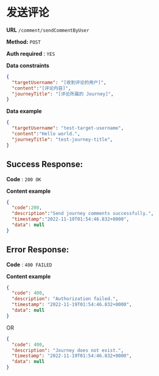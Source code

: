 # 发送评论

**URL** `/comment/sendCommentByUser`

**Method:** `POST`

**Auth required** : `YES`

**Data constraints**

  ```json
  {
    "targetUsername": "[收到评论的用户]",
    "content":"[评论内容]",
    "journeyTitle": "[评论所属的 Journey]",
  }
  ```

**Data example**

  ```json
  {
    "targetUsername": "test-target-username",
    "content":"Hello world.",
    "journeyTitle": "test-journey-title",
  }
  ```

## Success Response:

**Code** : `200 OK`

**Content example**

  ```json
  {
    "code":200,
    "description":"Send journey comments successfully.",
    "timestamp":"2022-11-19T01:54:46.832+0000",
    "data": null
  }
  ```

 
## Error Response:

**Code** : `400 FAILED`

**Content example**

  ```json
  {
    "code": 400,
    "description": "Authorization failed.",
    "timestamp": "2022-11-19T01:54:46.832+0000",
    "data": null
  }
  ```

  OR

  ```json
  {
    "code": 400,
    "description": "Journey does not exist.",
    "timestamp": "2022-11-19T01:54:46.832+0000",
    "data": null
  }
  ```
